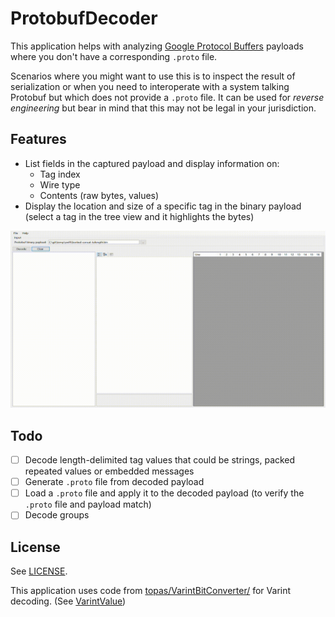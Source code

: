 # ProtobufDecoder

This application helps with analyzing [Google Protocol Buffers](https://developers.google.com/protocol-buffers) payloads where you don't have a corresponding `.proto` file.

Scenarios where you might want to use this is to inspect the result of serialization or when you need to interoperate with a system talking Protobuf but which does not provide a `.proto` file. 
It can be used for _reverse engineering_ but bear in mind that this may not be legal in your jurisdiction.

## Features

- List fields in the captured payload and display information on:
  - Tag index
  - Wire type
  - Contents (raw bytes, values) 
- Display the location and size of a specific tag in the binary payload (select a tag in the tree view and it highlights the bytes)

![animated application demo](./app-demo.gif)

## Todo

- [ ] Decode length-delimited tag values that could be strings, packed repeated values or embedded messages
- [ ] Generate `.proto` file from decoded payload
- [ ] Load a `.proto` file and apply it to the decoded payload (to verify the `.proto` file and payload match)
- [ ] Decode groups

## License

See [LICENSE](./LICENSE).

This application uses code from [topas/VarintBitConverter/](https://github.com/topas/VarintBitConverter/) for Varint decoding. (See [VarintValue](./src/ProtobufDecoder/VarintValue.cs))
